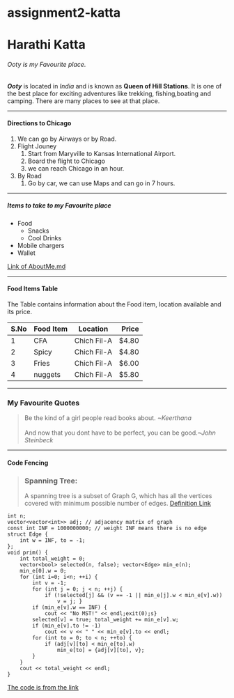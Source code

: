 # assignment2-katta

# Harathi Katta
###### Ooty is my Favourite place.

***Ooty*** is located in *India* and is known as **Queen of Hill Stations**. It is one of the best place for exciting adventures like trekking, fishing,boating and camping. There are many places to see at that place.

---
#### Directions to Chicago
1. We can go by Airways or by Road.
2. Flight Jouney
    1. Start from Maryville to Kansas International Airport.
    2. Board the flight to Chicago
    3. we can reach Chicago in an hour.
3. By Road
    1. Go by car, we can use Maps and can go in 7 hours.
---
##### Items to take to my Favourite place
* Food
    * Snacks
    * Cool Drinks
* Mobile chargers
* Wallet

[Link of AboutMe.md](https://github.com/Harathikatta/assignment2-katta/blob/main/AboutMe.md)

---
#### Food Items Table

The Table contains information about the Food item, location available and its price. 

| S.No | Food Item | Location | Price |
| --- | --- | --- | ---: |
| 1 | CFA | Chich Fil-A | $4.80 |
| 2 | Spicy | Chich Fil-A | $4.80 |
| 3 | Fries | Chich Fil-A | $6.00 |
| 4 | nuggets | Chich Fil-A | $5.80 |

---
### My Favourite Quotes
>Be the kind of a girl people read books about. *~Keerthana*<br>     
>And now that you dont have to be perfect, you can be good.*~John Steinbeck*

---
#### Code Fencing
> ### Spanning Tree: <br>
> A spanning tree is a subset of Graph G, which has all the vertices covered with minimum possible number of edges.
[Definition Link](https://www.tutorialspoint.com/data_structures_algorithms/spanning_tree.htm)
```
int n;
vector<vector<int>> adj; // adjacency matrix of graph
const int INF = 1000000000; // weight INF means there is no edge
struct Edge {
    int w = INF, to = -1;
};
void prim() {
    int total_weight = 0;
    vector<bool> selected(n, false); vector<Edge> min_e(n);
    min_e[0].w = 0;
    for (int i=0; i<n; ++i) {
        int v = -1;
        for (int j = 0; j < n; ++j) {
            if (!selected[j] && (v == -1 || min_e[j].w < min_e[v].w))
                v = j; }
        if (min_e[v].w == INF) {
            cout << "No MST!" << endl;exit(0);s}
        selected[v] = true; total_weight += min_e[v].w;
        if (min_e[v].to != -1)
            cout << v << " " << min_e[v].to << endl;
        for (int to = 0; to < n; ++to) {
            if (adj[v][to] < min_e[to].w)
                min_e[to] = {adj[v][to], v};
        }
    }
    cout << total_weight << endl;
}
```
[The code is from the link](https://cp-algorithms.com/graph/mst_prim.html)




